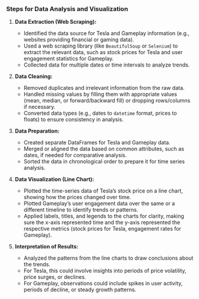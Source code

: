 ### Steps for Data Analysis and Visualization

1. **Data Extraction (Web Scraping):**
   - Identified the data source for Tesla and Gameplay information (e.g., websites providing financial or gaming data).
   - Used a web scraping library (like `BeautifulSoup` or `Selenium`) to extract the relevant data, such as stock prices for Tesla and user engagement statistics for Gameplay.
   - Collected data for multiple dates or time intervals to analyze trends.

2. **Data Cleaning:**
   - Removed duplicates and irrelevant information from the raw data.
   - Handled missing values by filling them with appropriate values (mean, median, or forward/backward fill) or dropping rows/columns if necessary.
   - Converted data types (e.g., dates to `datetime` format, prices to floats) to ensure consistency in analysis.

3. **Data Preparation:**
   - Created separate DataFrames for Tesla and Gameplay data.
   - Merged or aligned the data based on common attributes, such as dates, if needed for comparative analysis.
   - Sorted the data in chronological order to prepare it for time series analysis.

4. **Data Visualization (Line Chart):**
   - Plotted the time-series data of Tesla’s stock price on a line chart, showing how the prices changed over time.
   - Plotted Gameplay’s user engagement data over the same or a different timeline to identify trends or patterns.
   - Applied labels, titles, and legends to the charts for clarity, making sure the x-axis represented time and the y-axis represented the respective metrics (stock prices for Tesla, engagement rates for Gameplay).

6. **Interpretation of Results:**
   - Analyzed the patterns from the line charts to draw conclusions about the trends.
   - For Tesla, this could involve insights into periods of price volatility, price surges, or declines.
   - For Gameplay, observations could include spikes in user activity, periods of decline, or steady growth patterns.
